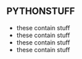 ## PYTHONSTUFF
* these contain stuff 
* these contain stuff 
* these contain stuff 
* these contain stuff 
